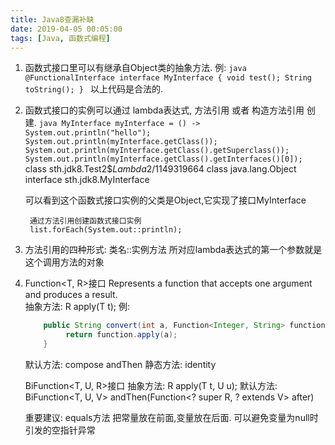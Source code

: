 ```yaml
---
title: Java8查漏补缺
date: 2019-04-05 00:05:00
tags: [Java, 函数式编程]
---
```



1. 函数式接口里可以有继承自Object类的抽象方法.
    例:
        ```java
        @FunctionalInterface
        interface MyInterface {
            void test();
            String toString();
        }
        ```
    以上代码是合法的.
2. 函数式接口的实例可以通过 lambda表达式, 方法引用 或者 构造方法引用 创建.
        ```java
        MyInterface myInterface = () -> System.out.println("hello");
        System.out.println(myInterface.getClass());
        System.out.println(myInterface.getClass().getSuperclass());
        System.out.println(myInterface.getClass().getInterfaces()[0]);
        ```
        class sth.jdk8.Test2$$Lambda$2/1149319664
        class java.lang.Object
        interface sth.jdk8.MyInterface
        
    可以看到这个函数式接口实例的父类是Object,它实现了接口MyInterface

        通过方法引用创建函数式接口实例
        list.forEach(System.out::println);

3. 方法引用的四种形式:
     类名::实例方法 所对应lambda表达式的第一个参数就是这个调用方法的对象

4. Function<T, R>接口
    Represents a function that accepts one argument and produces a result.    
    抽象方法:     R apply(T t);
    例:
    ```java
        public String convert(int a, Function<Integer, String> function) {
             return function.apply(a);
        }
    ```
    默认方法: compose andThen
    静态方法: identity

    BiFunction<T, U, R>接口
    抽象方法: R apply(T t, U u);
    默认方法: <V> BiFunction<T, U, V> andThen(Function<? super R, ? extends V> after)

    重要建议: equals方法 把常量放在前面,变量放在后面. 可以避免变量为null时引发的空指针异常

